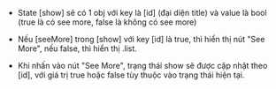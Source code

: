 - State [show] sẽ có 1 obj với key là [id] (đại diện title) và value là bool (true là có see more, false là không có see more)

- Nếu [seeMore] trong [show] với key [id] là true, thì hiển thị nút "See More", nếu false, thì hiển thị .list.

- Khi nhấn vào nút "See More", trạng thái show sẽ được cập nhật theo [id], với giá trị true hoặc false tùy thuộc vào trạng thái hiện tại.
